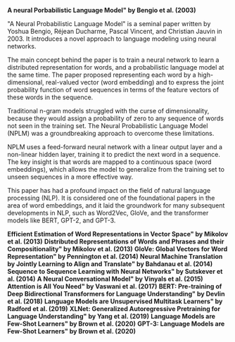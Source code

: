 **A neural Porbabilistic Language Model" by Bengio et al. (2003)**

"A Neural Probabilistic Language Model" is a seminal paper written by Yoshua Bengio, Réjean Ducharme, Pascal Vincent, and Christian Jauvin in 2003. It introduces a novel approach to language modeling using neural networks.

The main concept behind the paper is to train a neural network to learn a distributed representation for words, and a probabilistic language model at the same time. The paper proposed representing each word by a high-dimensional, real-valued vector (word embedding) and to express the joint probability function of word sequences in terms of the feature vectors of these words in the sequence.

Traditional n-gram models struggled with the curse of dimensionality, because they would assign a probability of zero to any sequence of words not seen in the training set. The Neural Probabilistic Language Model (NPLM) was a groundbreaking approach to overcome these limitations.

NPLM uses a feed-forward neural network with a linear output layer and a non-linear hidden layer, training it to predict the next word in a sequence. The key insight is that words are mapped to a continuous space (word embeddings), which allows the model to generalize from the training set to unseen sequences in a more effective way.

This paper has had a profound impact on the field of natural language processing (NLP). It is considered one of the foundational papers in the area of word embeddings, and it laid the groundwork for many subsequent developments in NLP, such as Word2Vec, GloVe, and the transformer models like BERT, GPT-2, and GPT-3.

**Efficient Estimation of Word Representations in Vector Space" by Mikolov et al. (2013)**
**Distributed Representations of Words and Phrases and their Compositionality" by Mikolov et al. (2013)**
**GloVe: Global Vectors for Word Representation" by Pennington et al. (2014)**
**Neural Machine Translation by Jointly Learning to Align and Translate" by Bahdanau et al. (2014)**
**Sequence to Sequence Learning with Neural Networks" by Sutskever et al. (2014)**
**A Neural Conversational Model" by Vinyals et al. (2015)**
**Attention is All You Need" by Vaswani et al. (2017)**
**BERT: Pre-training of Deep Bidirectional Transformers for Language Understanding" by Devlin et al. (2018)**
**Language Models are Unsupervised Multitask Learners" by Radford et al. (2019)**
**XLNet: Generalized Autoregressive Pretraining for Language Understanding" by Yang et al. (2019)**
**Language Models are Few-Shot Learners" by Brown et al. (2020)**
**GPT-3: Language Models are Few-Shot Learners" by Brown et al. (2020)**
